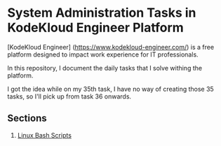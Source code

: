 # System Administration Tasks in KodeKloud Engineer Platform

 [KodeKloud Engineer] (https://www.kodekloud-engineer.com/) is a free platform designed to impact work experience for IT professionals.

 In this repository, I document the daily tasks that I solve withing the platform. 

 I got the idea while on my 35th task, I have no way of creating those 35 tasks, so I'll pick up from task 36 onwards.

## Sections

1. [Linux Bash Scripts]( https://github.com/fred-juma/Kodekloud-System-Administrator/tree/main/KodeKloud%20System%20Administrator/01%20-%20Linux%20Bash%20Scripts)


